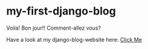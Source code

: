 # my-first-django-blog

Voila! Bon jour!! Comment-allez vous?

Have a look at my django-blog-website here: [Click Me](http://kirang193.pythonanywhere.com/)


